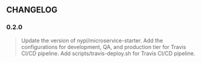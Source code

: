 ## CHANGELOG

### 0.2.0
> Update the version of nypl/microservice-starter.
> Add the configurations for development, QA, and production tier for Travis CI/CD pipeline.
> Add scripts/travis-deploy.sh for Travis CI/CD pipeline.
